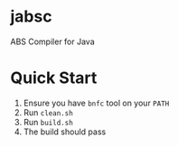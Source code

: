 # jabsc
ABS Compiler for Java

# Quick Start

1. Ensure you have `bnfc` tool on your `PATH`
2. Run `clean.sh`
3. Run `build.sh`
4. The build should pass

